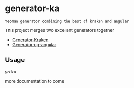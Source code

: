 # generator-ka 
  `Yeoman generator combining the best of kraken and angular`

This project merges two excellent generators together 

- [Generator-Kraken](https://github.com/krakenjs/generator-kraken)
- [Generator-cg-angular](https://github.com/cgross/generator-cg-angular)

## Usage

  yo ka
  
more documentation to come
